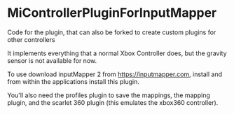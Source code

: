 # MiControllerPluginForInputMapper
Code for the plugin, that can also be forked to create custom plugins for other controllers



It implements everything that a normal Xbox Controller does, but the gravity sensor is not available for now.

To use download inputMapper 2 from https://inputmapper.com, install and from within the applications install this plugin.

You'll also need the profiles plugin to save the mappings, the mapping plugin, and the scarlet 360 plugin (this emulates the xbox360 controller).
